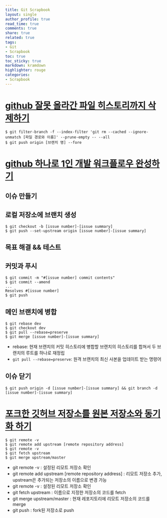 ```yaml
---
title: Git Scrapbook
layout: single
author_profile: true
read_time: true
comments: true
share: true
related: true
tags:
- Git
- Scrapbook
toc: true
toc_sticky: true
markdown: kramdown
highlighter: rouge
categories:
- Scrapbook
---
```


# [github 잘못 올라간 파일 히스토리까지 삭제하기](https://donologue.tistory.com/373)
```shell
$ git filter-branch -f --index-filter 'git rm --cached --ignore-unmatch [파일 경로와 이름]' --prune-empty -- --all
$ git push origin [브랜치 명] --fore
```

# [github 하나로 1인 개발 워크플로우 완성하기](https://www.huskyhoochu.com/issue-based-version-control-201/)

## 이슈 만들기

## 로컬 저장소에 브랜치 생성
```shell
$ git checkout -b [issue number]-[issue summary]
$ git push --set-upstream origin [issue number]-[issue summary]
```

## 목표 해결 && 테스트 

## 커밋과 푸시
```shell
$ git commit -m "#[issue number] commit contents" 
$ git commit --amend
...
Resolves #[issue number]
$ git push
```

## 메인 브랜치에 병합
```shell
$ git rebase dev
$ git checkout dev
$ git pull --rebase=preserve
$ git merge [issue number]-[issue summary]
```
* rebase: 현재 브랜치의 커밋 히스토리에 병합할 브랜치의 히스토리를 합쳐서 두 브랜치의 루트를 하나로 재정립
* `git pull --rebase=preserve`: 원격 브랜치의 최신 사본을 업데이트 받는 명령어

## 이슈 닫기
```shell
$ git push origin -d [issue number]-[issue summary] && git branch -d [issue number]-[issue summary]
```

# [포크한 깃허브 저장소를 원본 저장소와 동기화 하기](https://hyunjun19.github.io/2018/03/09/github-fork-syncing/)
```shell
$ git remote -v
$ git remote add upstream [remote repository address]
$ git remote -v
$ git fetch upstream
$ git merge upstream/master
```
* git remote -v : 설정된 리모트 저장소 확인
* git remote add upstream [remote repository address] : 리모트 저장소 추가, upstream은 추가되는 저장소의 이름으로 변경 가능
* git remote -v : 설정된 리모트 저장소 확인
* git fetch upstream : 이름으로 지정한 저장소의 코드를 fetch
* git merge upstream/master : 현재 레포지토리에 리모트 저장소의 코드를 merge
* git push : fork된 저장소로 push

